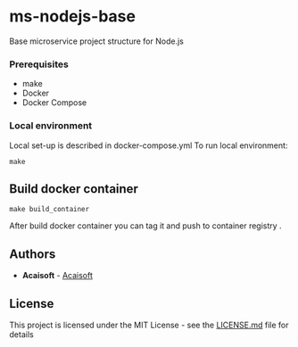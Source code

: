 # ms-nodejs-base

Base microservice project structure for Node.js

### Prerequisites

* make
* Docker
* Docker Compose


### Local environment

Local set-up is described in docker-compose.yml
To run local environment:

```
make
```

## Build docker container
```
make build_container
```
After build docker container you can tag it and push to container registry .

## Authors

* **Acaisoft**  - [Acaisoft](https://github.com/Acaisoft)

## License

This project is licensed under the MIT License - see the [LICENSE.md](LICENSE.md) file for details

